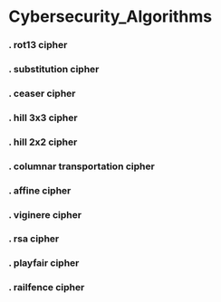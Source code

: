 # Cybersecurity_Algorithms

### . rot13 cipher
### . substitution cipher
### . ceaser cipher
### . hill 3x3 cipher
### . hill 2x2 cipher
### . columnar transportation cipher
### . affine cipher 
### . viginere cipher
### . rsa cipher
### . playfair cipher
### . railfence cipher
